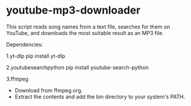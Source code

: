# youtube-mp3-downloader
This script reads song names from a text file, searches for them on YouTube, and downloads the most suitable result as an MP3 file.

Dependencies:

1.yt-dlp
pip install yt-dlp

2.youtubesearchpython
pip install youtube-search-python

3.ffmpeg
  - Download from ffmpeg.org.
  - Extract the contents and add the bin directory to your system's PATH.
